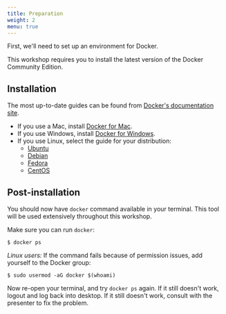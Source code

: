 ```yaml
---
title: Preparation
weight: 2
menu: true
---
```


First, we'll need to set up an environment for Docker.

This workshop requires you to install the latest version of the Docker Community Edition.

## Installation

The most up-to-date guides can be found from [Docker's documentation site](https://docs.docker.com/install/).

* If you use a Mac, install [Docker for Mac](https://docs.docker.com/docker-for-mac/install/).
* If you use Windows, install [Docker for Windows](https://docs.docker.com/docker-for-windows/install/).
* If you use Linux, select the guide for your distribution:
  * [Ubuntu](https://docs.docker.com/install/linux/docker-ce/ubuntu/)
  * [Debian](https://docs.docker.com/install/linux/docker-ce/debian/)
  * [Fedora](https://docs.docker.com/install/linux/docker-ce/fedora/)
  * [CentOS](https://docs.docker.com/install/linux/docker-ce/centos/)

## Post-installation

You should now have `docker` command available in your terminal.
This tool will be used extensively throughout this workshop.

Make sure you can run `docker`:

    $ docker ps

*Linux users:* If the command fails because of permission issues,
add yourself to the Docker group:

    $ sudo usermod -aG docker $(whoami)

Now re-open your terminal, and try `docker ps` again.
If it still doesn't work, logout and log back into desktop.
If it still doesn't work, consult with the presenter to fix the problem.
